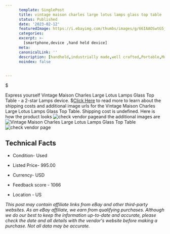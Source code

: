 ```yaml
---
      template: SinglePost
      title: vintage maison charles large lotus lamps glass top table
      status: Published
      date: '2023-02-12'
      featuredImage: https://i.ebayimg.com/thumbs/images/g/66IAAOSwtG5j2zBW/s-l225.jpg
      categories: 
      excerpt: >-
        [smartphone,device ,hand held device]
      meta:
      canonicalLink: ''
      description: [handheld,industrially made,well crafted,Portable,Mobile,Compact,Convenient,Lightweight,Maneuverable,Man-portable,Miniature,Carriable,Hand-held,Light,Holdable,Transportable,Mobile device,Pocket-sized,On-the-go,Wireless,Cordless,Compact size,Convenient size, smartphone,device ,hand held device]
      noindex: false
      
        
---
```

$

Express yourself Vintage Maison Charles Large Lotus Lamps Glass Top Table - a 2-star Lamps device.
$[Click Here](https://www.ebay.com/itm/325520449991?hash=item4bca87e1c7%3Ag%3A66IAAOSwtG5j2zBW&mkevt=1&mkcid=1&mkrid=711-53200-19255-0&campid=%253CePNCampaignId%253E&customid=%253CreferenceId%253E&toolid=10049) to read more to learn about the shipping costs and additional image urls for the Vintage Maison Charles Large Lotus Lamps Glass Top Table. Shipping cost is undefined. Here is how the product looks ![check vendor page](https://i.ebayimg.com/thumbs/images/g/66IAAOSwtG5j2zBW/s-l225.jpg)and the additional images are![Vintage Maison Charles Large Lotus Lamps Glass Top Table](https://i.ebayimg.com/images/g/66IAAOSwtG5j2zBW/s-l1600.jpg)![check vendor page](https://origin-galleryplus.ebayimg.com/ws/web/325520449991_2_0_1/225x225.jpg,https://origin-galleryplus.ebayimg.com/ws/web/325520449991_3_0_1/225x225.jpg,https://origin-galleryplus.ebayimg.com/ws/web/325520449991_4_0_1/225x225.jpg,https://origin-galleryplus.ebayimg.com/ws/web/325520449991_5_0_1/225x225.jpg,https://origin-galleryplus.ebayimg.com/ws/web/325520449991_6_0_1/225x225.jpg)



 ## Technical Facts 



     
      

 - Condition- Used 


      

 - Listed Price- 995.00 


      

 - Currency- USD 


      

 - Feedback score - 1066 


      

 - Location - US 


      
      

 *_This post may contain affiliate links from eBay and other third-party websites. As an eBay affiliate, we earn from qualifying purchases. Although we do our best to keep the information up-to-date and accurate, please check the date and all details with the vendor's website before making a purchase. Not all data may be accurate._*






